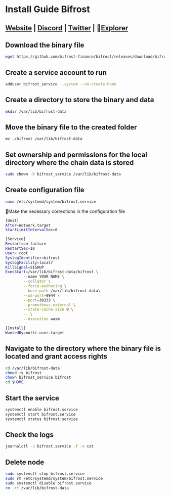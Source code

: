 # Install Guide Bifrost

## [Website](https://bifrost.finance/) | [Discord](https://discord.com/invite/8DRBw2h5X4) | [Twitter](https://twitter.com/BifrostFinance) | :satellite:[Explorer](https://telemetry.polkadot.io/#list/0x9f28c6a68e0fc9646eff64935684f6eeeece527e37bbe1f213d22caa1d9d6bed)

## Download the binary file

```bash
wget https://github.com/bifrost-finance/bifrost/releases/download/bifrost-v0.9.64/bifrost
```

## Create a service account to run

```bash
adduser bifrost_service --system --no-create-home
```

## Create a directory to store the binary and data

```bash
mkdir /var/lib/bifrost-data
```

## Move the binary file to the created folder

```bash
mv ./bifrost /var/lib/bifrost-data
```

## Set ownership and permissions for the local directory where the chain data is stored

```bash
sudo chown -R bifrost_service /var/lib/bifrost-data
```

## Create configuration file

```bash
nano /etc/systemd/system/bifrost.service
```

:red_circle:Make the necessary corrections in the configuration file

```bash
[Unit]
After=network.target
StartLimitIntervalSec=0

[Service]
Restart=on-failure
RestartSec=10
User= root
SyslogIdentifier=bifrost
SyslogFacility=local7
KillSignal=SIGHUP
ExecStart=/var/lib/bifrost-data/bifrost \
        --name YOUR NAME \
        --collator \
        --force-authoring \
        --base-path /var/lib/bifrost-data\
        --ws-port=9944 \
        --port=30333 \
        --prometheus-external \
        --state-cache-size 0 \
        -- \
        --execution wasm

[Install]
WantedBy=multi-user.target
```

## Navigate to the directory where the binary file is located and grant access rights

```bash
cd /var/lib/bifrost-data
chmod +x bifrost
chown bifrost_service bifrost
cd $HOME
```

## Start the service

```bash
systemctl enable bifrost.service
systemctl start bifrost.service
systemctl status bifrost.service
```

## Check the logs

```bash
journalctl -u bifrost.service -f -o cat
```

## Delete node

```bash
sudo systemctl stop bifrost.service
sudo rm /etc/systemd/system/bifrost.service
sudo systemctl disable bifrost.service
rm -rf /var/lib/bifrost-data
```
